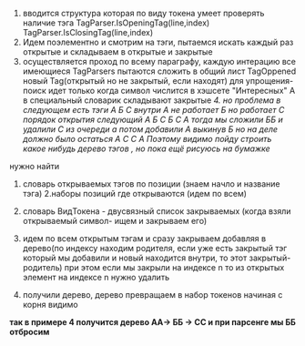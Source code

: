 1. вводится структура которая по виду токена умеет проверять наличие тэга TagParser.IsOpeningTag(line,index) TagParser.IsClosingTag(line,index)
2. Идем поэлементно и смотрим на тэги, пытаемся искать каждый раз открытые и складываем в открытые и закрытые
3. осуществляется проход по всему параграфу, каждую интерацию все имеющиеся TagParsers пытаются сложить в общий лист TagOppened новый Tag(открытый но не закрытый, если находят) для упрощения-поиск идет только когда символ числится в хэшсете "Интересных" А в специальный словарик складывают закрытые
_4. но проблема в следующем есть тэги А Б С
внутри А не работает Б но работает С
порядок открытия следующий А Б С Б С А
тогда мы сложили ББ и удалили С из очереди а потом добавили А выкинув Б но на деле должно было остаться А С С А
Поэтому видимо пойду строить какое нибудь дерево тэгов , но пока ещё рисуюсь на бумажке_

нужно найти
1. словарь открываемых тэгов по позиции (знаем начло и название тэга) 
2.наборы позиций где открываются (идем по всем)
3. словарь ВидТокена - двусвязный список закрываемых (когда взяли открываемый символ- ищем и закрываем его)


1. идем по всем открытым тэгам и сразу закрываем добавляя в дерево(по индексу находим родителя, если уже есть закрытый тэг который мы добавили и новый находится внутри, то этот закрытый-родитель) при этом если мы закрыли на индексе n то из открытых элемент на индексе n нужно удалить
2. получили дерево, дерево превращаем в набор токенов начиная с корня видимо

__так в примере 4 получится дерево АА-> ББ -> СС и при парсенге мы ББ отбросим__